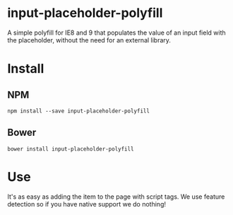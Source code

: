 input-placeholder-polyfill
==========================

A simple polyfill for IE8 and 9 that populates the value of an input field with the placeholder, without the need for an external library.

# Install
## NPM

`npm install --save input-placeholder-polyfill`

## Bower

`bower install input-placeholder-polyfill`

# Use

It's as easy as adding the item to the page with script tags.
We use feature detection so if you have native support we do nothing!
